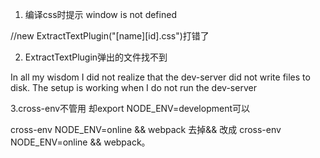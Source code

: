 1. 编译css时提示 window is not defined

//new ExtractTextPlugin("[name][id].css")打错了


2. ExtractTextPlugin弹出的文件找不到

In all my wisdom I did not realize that the dev-server did not write files to disk. The setup is working when I do not run the dev-server

3.cross-env不管用 却export NODE_ENV=development可以

cross-env NODE_ENV=online && webpack 去掉&& 改成 cross-env NODE_ENV=online && webpack。